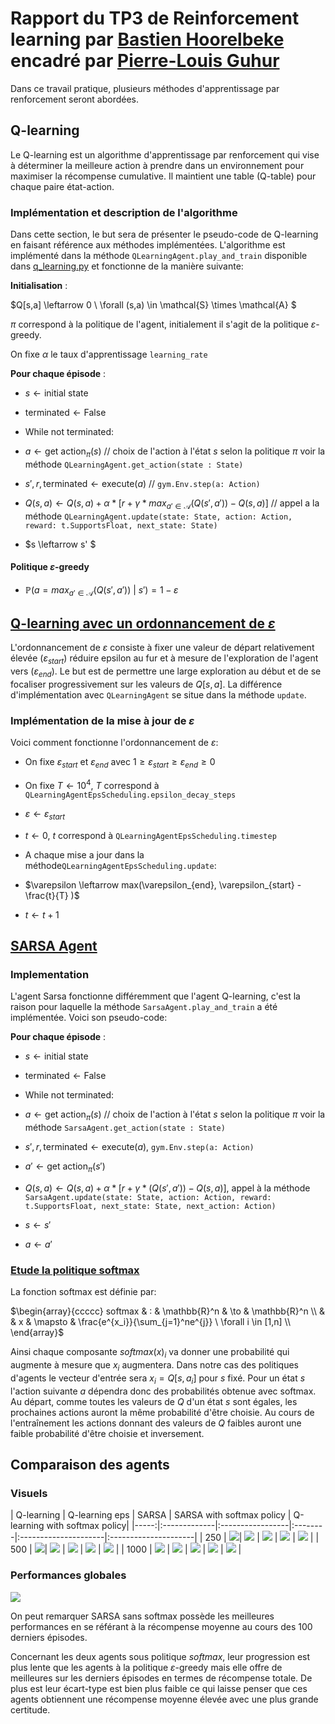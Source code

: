 # Rapport du TP3 de Reinforcement learning par [Bastien Hoorelbeke](https://github.com/Bast-94) encadré par [Pierre-Louis Guhur](https://github.com/guhur)

Dans ce travail pratique, plusieurs méthodes d'apprentissage par renforcement seront abordées.


## Q-learning


Le Q-learning est un algorithme d'apprentissage par renforcement qui vise à déterminer la meilleure action à prendre dans un environnement pour maximiser la récompense cumulative. Il maintient une table (Q-table) pour chaque paire état-action.


### Implémentation et description de l'algorithme


Dans cette section, le but sera de présenter le pseudo-code de Q-learning en faisant référence aux méthodes implémentées. L'algorithme est implémenté dans la méthode `QLearningAgent.play_and_train` disponible dans [q_learning.py](q_learning.py) et fonctionne de la manière suivante:


**Initialisation** :


$Q[s,a] \leftarrow 0 \ \forall (s,a) \in \mathcal{S} \times \mathcal{A} $


$\pi$ correspond à la politique de l'agent, initialement il s'agit de la politique $\varepsilon \text{-greedy}$.


On fixe $\alpha$ le taux d'apprentissage `learning_rate`


**Pour chaque épisode** :
- $s \leftarrow \text{initial state}$


- $\text{terminated} \leftarrow \text{False}$


- $\text{While not terminated}$:


- $a \leftarrow \text{get action}_{\pi}(s)$ // choix de l'action à l'état $s$ selon la politique $\pi$ voir la méthode `QLearningAgent.get_action(state : State)`


- $s',r , \text{terminated} \leftarrow \text{execute}(a)$ // `gym.Env.step(a: Action)`


- $Q(s, a) \leftarrow Q(s, a) + α * [r + γ * max_{a' \in \mathcal{A}}(Q(s', a')) - Q(s, a)]$ // appel a la méthode `QLearningAgent.update(state: State, action: Action, reward: t.SupportsFloat, next_state: State)`
- $s \leftarrow s' $




#### Politique $\varepsilon \text{-greedy}$


- $\mathbb{P}(a=max_{a' \in \mathcal{A}}(Q(s', a'))\ |\ s' ) = 1- \varepsilon$






## [Q-learning avec un ordonnancement de $\varepsilon$](./qlearning_eps_scheduling.py)


L'ordonnancement de $\varepsilon$ consiste à fixer une valeur de départ relativement élevée ($\varepsilon_{start}$) réduire epsilon au fur et à mesure de l'exploration de l'agent vers ($\varepsilon_{end}$). Le but est de permettre une large exploration au début et de se focaliser progressivement sur les valeurs de $Q[s,a]$. La différence d'implémentation avec `QLearningAgent` se situe dans la méthode `update`.


### Implémentation de la mise à jour de $\varepsilon$


Voici comment fonctionne l'ordonnancement de $\varepsilon$:


- On fixe $\varepsilon_{start}$ et $\varepsilon_{end}$ avec $1 \ge \varepsilon_{start} \ge \varepsilon_{end} \ge 0$
- On fixe $T \leftarrow 10^4$, $T$ correspond à `QLearningAgentEpsScheduling.epsilon_decay_steps`
- $\varepsilon \leftarrow \varepsilon_{start}$
- $t \leftarrow 0$, $t$ correspond à `QLearningAgentEpsScheduling.timestep`


- A chaque mise a jour dans la    méthode`QLearningAgentEpsScheduling.update`:
- $\varepsilon \leftarrow max(\varepsilon_{end}, \varepsilon_{start} - \frac{t}{T} )$
- $t \leftarrow t +1$

## [SARSA Agent](./sarsa.py) 


### Implementation


L'agent Sarsa fonctionne différemment que l'agent Q-learning, c'est la raison pour laquelle la méthode `SarsaAgent.play_and_train` a été implémentée. Voici son pseudo-code:


**Pour chaque épisode** :
- $s \leftarrow \text{initial state}$


- $\text{terminated} \leftarrow \text{False}$


- $\text{While not terminated}$:


- $a \leftarrow \text{get action}_{\pi}(s)$ // choix de l'action à l'état $s$ selon la politique $\pi$ voir la méthode `SarsaAgent.get_action(state : State)`


- $s',r , \text{terminated} \leftarrow \text{execute}(a)$, `gym.Env.step(a: Action)`


- $a' \leftarrow \text{get action}_{\pi}(s')$


- $Q(s, a) \leftarrow Q(s, a) + α * [r + γ * (Q(s', a')) - Q(s, a)]$, appel à la méthode `SarsaAgent.update(state: State, action: Action, reward: t.SupportsFloat, next_state: State, next_action: Action)`
- $s \leftarrow s'$


- $a \leftarrow a'$




### [Etude la politique softmax](./policy.py)


La fonction softmax est définie par:


$\begin{array}{ccccc}
softmax & : & \mathbb{R}^n & \to & \mathbb{R}^n \\
& & x & \mapsto & \frac{e^{x_i}}{\sum_{j=1}^ne^{j}} \ \forall i \in [1,n] \\
\end{array}$


Ainsi chaque composante $softmax(x)_i$ va donner une probabilité qui augmente à mesure que $x_i$ augmentera. Dans notre cas des politiques d'agents le vecteur d'entrée sera $x_i= Q[s,a_i]$ pour $s$ fixé. Pour un état $s$ l'action suivante $a$ dépendra donc des probabilités obtenue avec softmax. Au départ, comme toutes les valeurs de $Q$ d'un état $s$ sont égales, les prochaines actions auront la même probabilité d'être choisie. Au cours de l'entraînement les actions donnant des valeurs de $Q$ faibles auront une faible probabilité d'être choisie et inversement.


## Comparaison des agents


### Visuels


|  Q-learning | Q-learning eps | SARSA | SARSA with softmax policy | Q-learning with softmax policy|
|-----:|:-------------|:-----------------|:--------|:---------------------|:---------------------|
| 250 | ![](img/qlearning-250-ep.gif)| ![](img/qlearning-eps-250-ep.gif) | ![](img/sarsa-250-ep.gif) | ![](img/sarsa-softmax-250-ep.gif) | ![](img/qlearning-eps-softmax-250-ep.gif) |
| 500 | ![](img/qlearning-500-ep.gif)| ![](img/qlearning-eps-500-ep.gif) | ![](img/sarsa-500-ep.gif) | ![](img/sarsa-softmax-500-ep.gif) | ![](img/qlearning-eps-softmax-500-ep.gif) |
| 1000 | ![](img/qlearning-1000-ep.gif) | ![](img/qlearning-eps-1000-ep.gif) | ![](img/sarsa-1000-ep.gif) | ![](img/sarsa-softmax-1000-ep.gif) | ![](img/qlearning-eps-softmax-1000-ep.gif) |


### Performances globales


![](img/rewards.png)


On peut remarquer SARSA sans softmax possède les meilleures performances en se référant à la récompense moyenne au cours des 100 derniers épisodes.


Concernant les deux agents sous politique $softmax$, leur progression est plus lente que les agents à la politique $\varepsilon \text{-greedy}$ mais elle offre de meilleures sur les derniers épisodes en termes de récompense totale. De plus est leur écart-type est bien plus faible ce qui laisse penser que ces agents obtiennent une récompense moyenne élevée avec une plus grande certitude.

